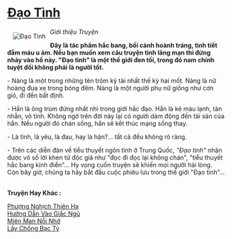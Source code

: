 <a href="https://utruyen.com/dao-tinh/10621/" title="Đạo Tình"><h1>Đạo Tình</h1></a><div style="display:table"><img align="right" style="float: left; padding: 10px;" src="https://utruyen.com/images/story/200x260/dao-tinh.jpg" alt="Đạo Tình"><i>Giới thiệu Truyện</i><p></p><strong>Đây là tác phẩm hắc bang, bối cảnh hoành tráng, tình tiết đẫm máu u ám. Nếu bạn muốn xem câu truyện tình lãng mạn thì đừng nhảy vào hố này. "Đạo tình" là một thế giới đen tối, trong đó nam chính tuyệt đối không phải là người tốt.</strong><p></p> - Nàng là một trong những tên trộm kỳ tài nhất thế kỷ hai mốt. Nàng là nữ hoàng đua xe trong bóng đêm. Nàng là một người phụ nữ giống như cơn gió, đi đến bất định.<p></p> - Hắn là ông trùm đứng nhất nhì trong giới hắc đạo. Hắn là kẻ máu lạnh, tàn nhẫn, vô tình. Không ngờ trên đời này lại có người dám động đến tài sản của hắn. Nếu người đó chán sống, hắn sẽ kết thúc mạng sống thay.<p></p> - Là tình, là yêu, là đau, hay là hận?... tất cả đều không rõ ràng.<p></p> - Trên các diễn đàn về tiểu thuyết ngôn tình ở Trung Quốc, <em>"Đạo tình"</em> nhận được vô số lời khen từ độc giả như "đọc đi đọc lại không chán", "tiểu thuyết hắc bang kinh điển"... Hy vọng cuốn truyện sẽ khiến mọi người hài lòng. Còn bây giờ, chúng ta hãy bắt đầu cuộc phiêu lưu trong thế giới "Đạo tình"...</div><p><br><b>Truyện Hay Khác :</b></p><a href="https://utruyen.com/phuong-nghich-thien-ha/11937/" alt="Phượng Nghịch Thiên Hạ">Phượng Nghịch Thiên Hạ</a><br/><a href="https://dammy2019.blogspot.com/2019/11/huong-dan-vao-giac-ngu.html" alt="Hướng Dẫn Vào Giấc Ngủ">Hướng Dẫn Vào Giấc Ngủ</a><br/><a href="https://www.flickr.com/photos/184340401@N07/48818963421/" alt="Miên Man Nỗi Nhớ">Miên Man Nỗi Nhớ</a><br/><a href="https://truyenngontinhay.wordpress.com/2019/10/03/lay-chong-bac-ty/" alt="Lấy Chồng Bạc Tỷ">Lấy Chồng Bạc Tỷ</a><br/>